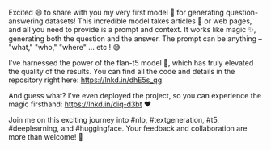 Excited 😄 to share with you my very first model 🤖 for generating question-answering datasets! This incredible model takes articles 📜 or web pages, and all you need to provide is a prompt and context. It works like magic ✨, generating both the question and the answer. The prompt can be anything – "what," "who," "where" ... etc ! 😅

I've harnessed the power of the flan-t5 model 🚀, which has truly elevated the quality of the results. You can find all the code and details in the repository right here: https://lnkd.in/dhE5s_qg

And guess what? I've even deployed the project, so you can experience the magic firsthand: https://lnkd.in/diq-d3bt ❤️

Join me on this exciting journey into #nlp, #textgeneration, #t5, #deeplearning, and #huggingface. Your feedback and collaboration are more than welcome! 🌟
